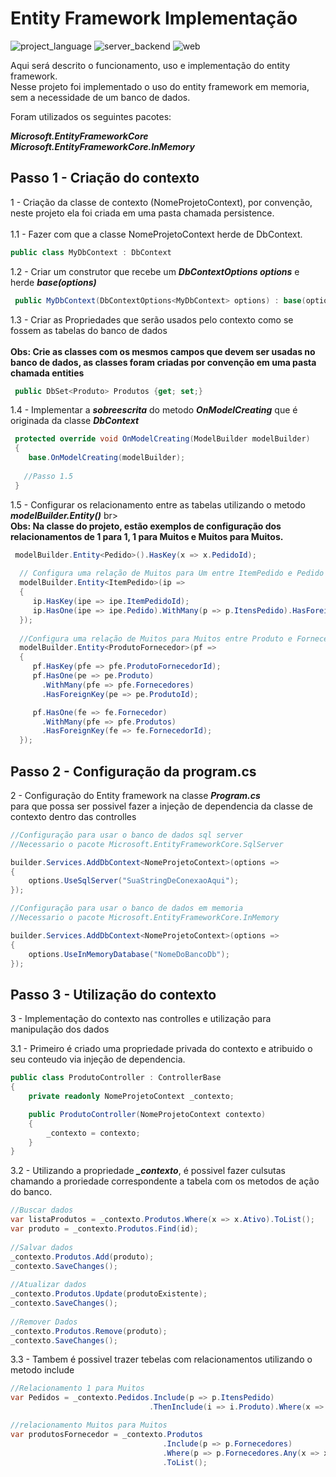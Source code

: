 # Entity Framework ImpIementação

![project_language](https://img.shields.io/badge/language-C%23-green)
![server_backend](https://img.shields.io/badge/backend%2Fserver-.NET%207-blue)
![web](https://img.shields.io/badge/web-API-blueviolet)

Aqui será descrito o funcionamento, uso e implementação do entity framework. <br>
Nesse projeto foi implementado o uso do entity framework em memoria, sem a necessidade de um banco de dados. <br>

Foram utilizados os seguintes pacotes: <br>

<b><i>Microsoft.EntityFrameworkCore</i></b><br>
<b><i>Microsoft.EntityFrameworkCore.InMemory</i></b><br>

## Passo 1 - Criação do contexto

1 - Criação da classe de contexto (NomeProjetoContext), por convenção, neste projeto ela foi criada em uma pasta chamada persistence. <br><br>
1.1 - Fazer com que a classe NomeProjetoContext herde de DbContext. <br>

```C#
public class MyDbContext : DbContext
```

1.2 - Criar um construtor que recebe um <i><b>DbContextOptions<MyDbContext> options</b></i> e herde <i><b>base(options)</b></i> <br>

```C#
 public MyDbContext(DbContextOptions<MyDbContext> options) : base(options) { }
```

1.3 - Criar as Propriedades que serão usados pelo contexto como se fossem as tabelas do banco de dados <br><br>
<b>Obs: Crie as classes com os mesmos campos que devem ser usadas no banco de dados, as classes foram criadas por convenção em uma pasta chamada entities</b>

```C#
 public DbSet<Produto> Produtos {get; set;}
```

1.4 - Implementar a <i><b>sobreescrita</b></i> do metodo <i><b>OnModelCreating</b></i> que é originada da classe <i><b>DbContext</b></i> 

```C#
 protected override void OnModelCreating(ModelBuilder modelBuilder) 
 {
    base.OnModelCreating(modelBuilder);
 
   //Passo 1.5
 }
```

1.5 - Configurar os relacionamento entre as tabelas utilizando o metodo <i><b>modelBuilder.Entity<Classe>()</b></i> br><br>
<b>Obs: Na classe do projeto, estão exemplos de configuração dos relacionamentos de 1 para 1, 1 para Muitos e Muitos para Muitos.</b>

```C#
 modelBuilder.Entity<Pedido>().HasKey(x => x.PedidoId);
                
  // Configura uma relação de Muitos para Um entre ItemPedido e Pedido
  modelBuilder.Entity<ItemPedido>(ip =>
  {
     ip.HasKey(ipe => ipe.ItemPedidoId);
     ip.HasOne(ipe => ipe.Pedido).WithMany(p => p.ItensPedido).HasForeignKey(ipe => ipe.PedidoId);
  });
  
  //Configura uma relação de Muitos para Muitos entre Produto e Fornecedor
  modelBuilder.Entity<ProdutoFornecedor>(pf =>
  {
     pf.HasKey(pfe => pfe.ProdutoFornecedorId);
     pf.HasOne(pe => pe.Produto)
       .WithMany(pfe => pfe.Fornecedores)
       .HasForeignKey(pe => pe.ProdutoId);

     pf.HasOne(fe => fe.Fornecedor)
       .WithMany(pfe => pfe.Produtos)
       .HasForeignKey(fe => fe.FornecedorId);
  });
```

## Passo 2 - Configuração da program.cs

2 - Configuração do Entity framework na classe <b><i>Program.cs</i></b><br> para que possa ser possivel fazer a injeção de dependencia da classe de contexto dentro das controlles

```C#
//Configuração para usar o banco de dados sql server
//Necessario o pacote Microsoft.EntityFrameworkCore.SqlServer

builder.Services.AddDbContext<NomeProjetoContext>(options =>
{
    options.UseSqlServer("SuaStringDeConexaoAqui");
});

//Configuração para usar o banco de dados em memoria
//Necessario o pacote Microsoft.EntityFrameworkCore.InMemory

builder.Services.AddDbContext<NomeProjetoContext>(options =>
{
    options.UseInMemoryDatabase("NomeDoBancoDb");
});
```

## Passo 3 - Utilização do contexto

3 - Implementação do contexto nas controlles e utilização para manipulação dos dados

3.1 - Primeiro é criado uma propriedade privada do contexto e atribuido o seu conteudo via injeção de dependencia.

```C#
public class ProdutoController : ControllerBase
{
    private readonly NomeProjetoContext _contexto;

    public ProdutoController(NomeProjetoContext contexto)
    {
        _contexto = contexto;
    }
}
```

3.2 - Utilizando a propriedade <b><i>_contexto</b></i>, é possivel fazer culsutas chamando a proriedade correspondente a tabela com os metodos de ação do banco.

```C#
//Buscar dados
var listaProdutos = _contexto.Produtos.Where(x => x.Ativo).ToList();
var produto = _contexto.Produtos.Find(id);
    
//Salvar dados
_contexto.Produtos.Add(produto);
_contexto.SaveChanges();
            
//Atualizar dados
_contexto.Produtos.Update(produtoExistente);
_contexto.SaveChanges();
    
//Remover Dados
_contexto.Produtos.Remove(produto);
_contexto.SaveChanges();
```

3.3 - Tambem é possivel trazer tebelas com relacionamentos utilizando o metodo include

```C#
//Relacionamento 1 para Muitos
var Pedidos = _contexto.Pedidos.Include(p => p.ItensPedido)
                               .ThenInclude(i => i.Produto).Where(x => x.Ativo).FirstOrDefault();

//relacionamento Muitos para Muitos
var produtosFornecedor = _contexto.Produtos
                                  .Include(p => p.Fornecedores)
                                  .Where(p => p.Fornecedores.Any(x => x.FornecedorId == fornecedorId && x.Ativo))
                                  .ToList();
```
